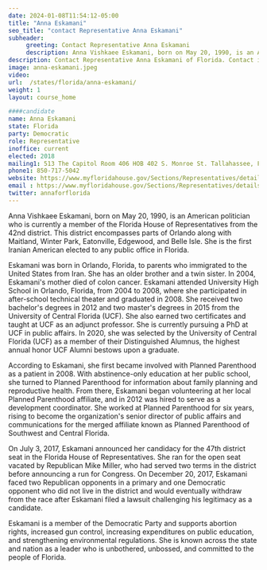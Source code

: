 ```yaml
---
date: 2024-01-08T11:54:12-05:00
title: "Anna Eskamani"
seo_title: "contact Representative Anna Eskamani"
subheader:
     greeting: Contact Representative Anna Eskamani
     description: Anna Vishkaee Eskamani, born on May 20, 1990, is an American politician who is currently a member of the Florida House of Representatives from the 42nd district. This district encompasses parts of Orlando along with Maitland, Winter Park, Eatonville, Edgewood, and Belle Isle.
description: Contact Representative Anna Eskamani of Florida. Contact information for Anna Eskamani includes email address, phone number, and mailing address.
image: anna-eskamani.jpeg
video:
url:  /states/florida/anna-eskamani/
weight: 1
layout: course_home

####candidate
name: Anna Eskamani
state: Florida
party: Democratic
role: Representative
inoffice: current
elected: 2018
mailing1: 513 The Capitol Room 406 HOB 402 S. Monroe St. Tallahassee, FL 32399-1300
phone1: 850-717-5042
website: https://www.myfloridahouse.gov/Sections/Representatives/details.aspx?MemberId=4746&LegislativeTermId=90/
email : https://www.myfloridahouse.gov/Sections/Representatives/details.aspx?MemberId=4746&LegislativeTermId=90/
twitter: annaforflorida
---
```


Anna Vishkaee Eskamani, born on May 20, 1990, is an American politician who is currently a member of the Florida House of Representatives from the 42nd district. This district encompasses parts of Orlando along with Maitland, Winter Park, Eatonville, Edgewood, and Belle Isle. She is the first Iranian American elected to any public office in Florida.

Eskamani was born in Orlando, Florida, to parents who immigrated to the United States from Iran. She has an older brother and a twin sister. In 2004, Eskamani's mother died of colon cancer. Eskamani attended University High School in Orlando, Florida, from 2004 to 2008, where she participated in after-school technical theater and graduated in 2008. She received two bachelor's degrees in 2012 and two master's degrees in 2015 from the University of Central Florida (UCF). She also earned two certificates and taught at UCF as an adjunct professor. She is currently pursuing a PhD at UCF in public affairs. In 2020, she was selected by the University of Central Florida (UCF) as a member of their Distinguished Alumnus, the highest annual honor UCF Alumni bestows upon a graduate.

According to Eskamani, she first became involved with Planned Parenthood as a patient in 2008. With abstinence-only education at her public school, she turned to Planned Parenthood for information about family planning and reproductive health. From there, Eskamani began volunteering at her local Planned Parenthood affiliate, and in 2012 was hired to serve as a development coordinator. She worked at Planned Parenthood for six years, rising to become the organization's senior director of public affairs and communications for the merged affiliate known as Planned Parenthood of Southwest and Central Florida.

On July 3, 2017, Eskamani announced her candidacy for the 47th district seat in the Florida House of Representatives. She ran for the open seat vacated by Republican Mike Miller, who had served two terms in the district before announcing a run for Congress. On December 20, 2017, Eskamani faced two Republican opponents in a primary and one Democratic opponent who did not live in the district and would eventually withdraw from the race after Eskamani filed a lawsuit challenging his legitimacy as a candidate.

Eskamani is a member of the Democratic Party and supports abortion rights, increased gun control, increasing expenditures on public education, and strengthening environmental regulations. She is known across the state and nation as a leader who is unbothered, unbossed, and committed to the people of Florida.

